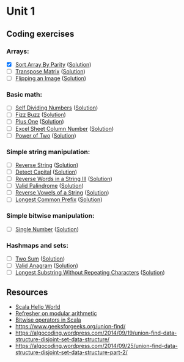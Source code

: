 # Unit 1
## Coding exercises
### Arrays:
- [x] [Sort Array By Parity](https://leetcode.com/problems/sort-array-by-parity) ([Solution](01-sort-array-by-parity.scala))
- [ ] [Transpose Matrix](https://leetcode.com/problems/transpose-matrix) ([Solution](02-transpose-matrix.scala))
- [ ] [Flipping an Image](https://leetcode.com/problems/flipping-an-image) ([Solution](03-flipping-an-image.scala))

### Basic math:
- [ ] [Self Dividing Numbers](https://leetcode.com/problems/self-dividing-numbers) ([Solution](04-self-dividing-numbers.scala))
- [ ] [Fizz Buzz](https://leetcode.com/problems/fizz-buzz) ([Solution](05-fizz-buzz.scala))
- [ ] [Plus One](https://leetcode.com/problems/plus-one) ([Solution](06-plus-one.scala))
- [ ] [Excel Sheet Column Number](https://leetcode.com/problems/excel-sheet-column-number) ([Solution](07-excel-sheet-column-number.scala))
- [ ] [Power of Two](https://leetcode.com/problems/power-of-two) ([Solution](08-power-of-two.scala))

### Simple string manipulation:
- [ ] [Reverse String](https://leetcode.com/problems/reverse-string) ([Solution](09-reverse-string.scala))
- [ ] [Detect Capital](https://leetcode.com/problems/detect-capital) ([Solution](10-detect-capital.scala))
- [ ] [Reverse Words in a String III](https://leetcode.com/problems/reverse-words-in-a-string-iii) ([Solution](11-reverse-words-in-a-string-iii.scala))
- [ ] [Valid Palindrome](https://leetcode.com/problems/valid-palindrome) ([Solution](12-valid-palindrome.scala))
- [ ] [Reverse Vowels of a String](https://leetcode.com/problems/reverse-vowels-of-a-string) ([Solution](13-reverse-vowels-of-a-string.scala))
- [ ] [Longest Common Prefix](https://leetcode.com/problems/longest-common-prefix) ([Solution](14-longest-common-prefix.scala))

### Simple bitwise manipulation:
- [ ] [Single Number](https://leetcode.com/problems/single-number) ([Solution](15-single-number.scala))

### Hashmaps and sets:
- [ ] [Two Sum](https://leetcode.com/problems/two-sum/) ([Solution](16-two-sum.scala))
- [ ] [Valid Anagram](https://leetcode.com/problems/valid-anagram/) ([Solution](17-valid-anagram.scala))
- [ ] [Longest Substring Without Repeating Characters](https://leetcode.com/problems/longest-substring-without-repeating-characters/) ([Solution](18-longest-substring-without-repeating-characters.scala))

## Resources
- [Scala Hello World](https://docs.scala-lang.org/overviews/scala-book/hello-world-1.html)
- [Refresher on modular arithmetic](https://www.khanacademy.org/computing/computer-science/cryptography/modarithmetic/a/what-is-modular-arithmetic)
- [Bitwise operators in Scala](https://www.tutorialspoint.com/scala/scala_bitwise_operators.htm)
- https://www.geeksforgeeks.org/union-find/
- https://algocoding.wordpress.com/2014/09/19/union-find-data-structure-disjoint-set-data-structure/
- https://algocoding.wordpress.com/2014/09/25/union-find-data-structure-disjoint-set-data-structure-part-2/
